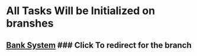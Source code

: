 # All Tasks Will be Initialized on branshes 
## [Bank System](https://github.com/abdelalim2000/Tasks/tree/BankSystem) ### Click To redirect for the branch